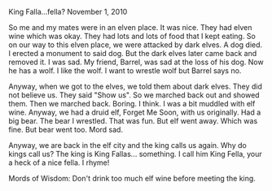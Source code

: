 King Falla…fella?
November 1, 2010

So me and my mates were in an elven place. It was nice. They had elven wine which was okay. They had lots and lots of food that I kept eating. So on our way to this elven place, we were attacked by dark elves. A dog died. I erected a monument to said dog. But the dark elves later came back and removed it. I was sad. My friend, Barrel, was sad at the loss of his dog. Now he has a wolf. I like the wolf. I want to wrestle wolf but Barrel says no.

Anyway, when we got to the elves, we told them about dark elves. They did not believe us. They said "Show us". So we marched back out and showed them. Then we marched back. Boring. I think. I was a bit muddled with elf wine. Anyway, we had a druid elf, Forget Me Soon, with us originally. Had a big bear. The bear I wrestled. That was fun. But elf went away. Which was fine. But bear went too. Mord sad.

Anyway, we are back in the elf city and the king calls us again. Why do kings call us? The king is King Fallas... something. I call him King Fella, your a heck of a nice fella. I rhyme!

Mords of Wisdom: Don't drink too much elf wine before meeting the king.